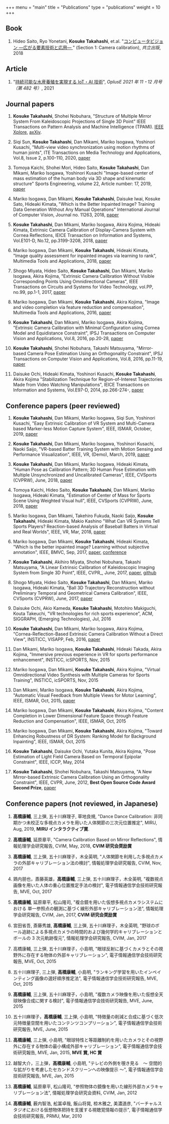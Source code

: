 +++
menu = "main"
title = "Publications"
type = "publications"
weight = 10
+++

## Book

1. Hideo Saito, Ryo Yonetani, **Kosuke Takahashi**, et.al. "[コンピュータビジョン ―広がる要素技術と応用― ](https://www.kyoritsu-pub.co.jp/bookdetail/9784320123571)" (Section 1: Camera calibration), _共立出版_, 2018

## Article

1. "[持続可能な水産養殖を実現する IoT・AI 技術](https://www.adcom-media.co.jp/bn/2021/11/25/42579/)", _OplusE 2021 年 11・12 月号（第 482 号）_, 2021

## Journal papers

1. **Kosuke Takahashi**, Shohei Nobuhara,
   "Structure of Multiple Mirror System From Kaleidoscopic Projections of Single 3D Point"
   IEEE Transactions on Pattern Analysis and Machine Intelligence (TPAMI). [IEEE Xplore](https://ieeexplore.ieee.org/document/9393612), [axXiv](https://arxiv.org/abs/2103.15501).

1. Siqi Sun, **Kosuke Takahashi**, Dan Mikami, Mariko Isogawa, Yoshinori Kusachi,
   "Multi-view video synchronization using motion rhythms of human joints",
   ITE Transactions on Media Technology and Applications, Vol.8, Issue 2, p.100-110, 2020, [paper](https://www.jstage.jst.go.jp/article/mta/8/2/8_100/_article/-char/ja/)

1. Tomoya Kaichi, Shohei Mori, Hideo Saito, **Kosuke Takahashi**, Dan Mikami, Mariko Isogawa, Yoshinori Kusachi
   "Image-based center of mass estimation of the human body via 3D shape and kinematic structure"
   Sports Engineering, volume 22, Article number: 17, 2019, [paper](https://link.springer.com/article/10.1007/s12283-019-0309-2)

1. Mariko Isogawa, Dan Mikami, **Kosuke Takahashi**, Daisuke Iwai, Kosuke Sato, Hideaki Kimata,
   "Which is the Better Inpainted Image? Training Data Generation Without Any Manual Operations"
   International Journal of Computer Vision, Journal no. 11263, 2018, [paper](https://link.springer.com/article/10.1007/s11263-018-1132-0)

1. **Kosuke Takahashi**, Dan Mikami, Mariko Isogawa, Akira Kojima, Hideaki Kimata,
   Extrinsic Camera Calibration of Display-Camera System with Cornea Reflections,
   IEICE Transaction on Information and Systems, Vol.E101-D, No.12, pp.3199-3208, 2018, [paper](https://www.jstage.jst.go.jp/article/transinf/E101.D/12/E101.D_2018EDP7184/_article/-char/ja)

1. Mariko Isogawa, Dan Mikami, **Kosuke Takahashi**, Hideaki Kimata,
   "Image quality assessment for inpainted images via learning to rank",
   Multimedia Tools and Applications, 2018, [paper](https://link.springer.com/article/10.1007/s11042-018-6186-z)

1. Shogo Miyata, Hideo Saito, **Kosuke Takahashi**, Dan Mikami, Mariko Isogawa, Akira Kojima,
   "Extrinsic Camera Calibration Without Visible Corresponding Points Using Omnidirectional Cameras",
   IEEE Transactions on Circuits and Systems for Video Technology, vol.PP, no.99, pp.1-1, 2017, [paper](https://ieeexplore.ieee.org/document/7990542)

1. Mariko Isogawa, Dan Mikami, **Kosuke Takahashi**, Akira Kojima,
   "Image and video completion via feature reduction and compensation",
   Multimedia Tools and Applications, 2016, [paper](https://link.springer.com/article/10.1007/s11042-016-3550-8)

1. **Kosuke Takahashi**, Dan Mikami, Mariko Isogawa, Akira Kojima,
   "Extrinsic Camera Calibration with Minimal Configuration using Cornea Model and Equidistance Constraint",
   IPSJ Transactions on Computer Vision and Applications, Vol.8, 2016, pp.20-28, [paper](https://www.jstage.jst.go.jp/article/ipsjtcva/8/0/8_20/_article/-char/ja)

1. **Kosuke Takahashi**, Shohei Nobuhara, Takashi Matsuyama,
   "Mirror-based Camera Pose Estimation Using an Orthogonality Constraint",
   IPSJ Transactions on Computer Vision and Applications, Vol.8, 2016, pp.11-19, [paper](https://www.jstage.jst.go.jp/article/ipsjtcva/8/0/8_11/_article/-char/en)

1. Daisuke Ochi, Hideaki Kimata, Yoshinori Kusachi, **Kosuke Takahashi**, Akira Kojima
   "Stabilization Technique for Region-of-Interest Trajectories Made from Video Watching Manipulations",
   IEICE Transactions on Information and Systems, Vol.E97-D, 2014, pp.266-274-, [paper](https://www.jstage.jst.go.jp/article/transinf/E97.D/2/E97.D_266/_article/-char/en)

## Conference papers (peer reviewed)

1. **Kosuke Takahashi**, Dan Mikami, Mariko Isogawa, Siqi Sun, Yoshinori Kusachi,
   "Easy Extrinsic Calibration of VR System and Multi-Camera based Marker-less Motion Capture System",
   IEEE, ISMAR, October, 2019, [paper](https://ieeexplore.ieee.org/document/8951990)

1. **Kosuke Takahashi**, Dan Mikami, Mariko Isogawa, Yoshinori Kusachi, Naoki Saijo,
   "VR-based Batter Training System with Motion Sensing and Performance Visualization",
   IEEE, VR, (Demo), March, 2019, [paper](https://ieeexplore.ieee.org/document/8798005)

1. **Kosuke Takahashi**, Dan Mikami, Mariko Isogawa, Hideaki Kimata,
   "Human Pose as Calibration Pattern; 3D Human Pose Estimation with Multiple Unsynchronized and Uncalibrated Cameras",
   IEEE, CVSports (CVPRW), June, 2018, [paper](https://ieeexplore.ieee.org/document/8575393)

1. Tomoya Kaichi, Hideo Saito, **Kosuke Takahashi**, Dan Mikami, Mariko Isogawa, Hideaki Kimata,
   "Estimation of Center of Mass for Sports Scene Using Weighted Visual hull",
   IEEE, CVSports (CVPRW), June, 2018, [paper](https://ieeexplore.ieee.org/document/8575398)

1. Mariko Isogawa, Dan Mikami, Takehiro Fukuda, Naoki Saijo, **Kosuke Takahashi**, Hideaki Kimata, Makio Kashino
   "What Can VR Systems Tell Sports Players? Reaction-based Analysis of Baseball Batters in Virtual and Real Worlds",
   IEEE, VR, Mar, 2018, [paper](https://ieeexplore.ieee.org/document/8446073)

1. Mariko Isogawa, Dan Mikami, **Kosuke Takahashi**, Hideaki Kimata,
   "Which is the better inpainted image? Learning without subjective annotation",
   IEEE, BMVC, Sep, 2017, [paper](https://link.springer.com/article/10.1007/s11263-018-1132-0), [conference](http://www.bmva.org/bmvc/2017/papers/paper005/index.html)

1. **Kosuke Takahashi**, Akihiro Miyata, Shohei Nobuhara, Takashi Matsuyama,
   "A Linear Extrinsic Calibration of Kaleidoscopic Imaging System from Single 3D Point",
   IEEE, CVPR\_, June, 2017, [paper](https://ieeexplore.ieee.org/document/8099529), [github](https://github.com/computer-vision/cvpr2017)

1. Shogo Miyata, Hideo Saito, **Kosuke Takahashi**, Dan Mikami, Mariko Isogawa, Hideaki Kimata,
   "Ball 3D Trajectory Reconstruction without Preliminary Temporal and Geometrical Camera Calibration",
   IEEE, CVSports (CVPRW), June, 2017, [paper](https://ieeexplore.ieee.org/document/8014760)

1. Daisuke Ochi, Akio Kameda, **Kosuke Takahashi**, Motohiro Makiguchi, Kouta Takeuchi,
   "VR technologies for rich sports experience",
   ACM, SIGGRAPH, (Emerging Technologies), Jul, 2016

1. **Kosuke Takahashi**, Dan Mikami, Mariko Isogawa, Akira Kojima,
   "Cornea-Reflection-Based Extrinsic Camera Calibration Without a Direct View",
   INSTICC, VISAPP, Feb, 2016, [paper](https://www.scitepress.org/Link.aspx?doi=10.5220/0005675300150024)

1. Dan Mikami, Mariko Isogawa, **Kosuke Takahashi**, Hideaki Takada, Akira Kojima,
   "Immersive previous experience in VR for sports performance enhancement",
   INSTICC, icSPORTS, Nov, 2015

1. Mariko Isogawa, Dan Mikami, **Kosuke Takahashi**, Akira Kojima,
   "Virtual Omnidirectional Video Synthesis with Multiple Cameras for Sports Training",
   INSTICC, icSPORTS, Nov, 2015

1. Dan Mikami, Mariko Isogawa, **Kosuke Takahashi**, Akira Kojima,
   "Automatic Visual Feedback from Multiple Views for Motor Learning",
   IEEE, ISMAR, Oct, 2015, [paper](https://ieeexplore.ieee.org/document/7328110)

1. Mariko Isogawa, Dan Mikami, **Kosuke Takahashi**, Akira Kojima,
   "Content Completion in Lower Dimensional Feature Space through Feature Reduction and Compensation",
   IEEE, ISMAR, Oct, 2015

1. Mariko Isogawa, Dan Mikami, **Kosuke Takahashi**, Akira Kojima,
   "Toward Enhancing Robustness of DR System: Ranking Model for Background Inpainting",
   IEEE, ISMAR, Oct, 2015

1. **Kosuke Takahashi**, Daisuke Ochi, Yutaka Kunita, Akira Kojima,
   "Pose Estimation of Light Field Camera Based on Termporal Epipolar Constraint",
   IEEE, ICCP, May, 2014

1. **Kosuke Takahashi**, Shohei Nobuhara, Takashi Matsuyama,
   "A New Mirror-based Extrinsic Camera Calibration Using an Orthogonality Constraint",
   IEEE, CVPR, June, 2012, **Best Open Source Code Award Second Prize**, [paper](https://ieeexplore.ieee.org/document/6247783)

## Conference papers (not reviewed, in Japanese)

1. **高橋康輔**, 三上弾, 五十川麻理子, 草地良規,
   "Dance Dance Calibration: 非同期かつ未校正な多視点カメラを用いた人体関節の三次元位置推定",
   MIRU, Aug, 2019, **MIRU インタラクティブ賞**.

1. **高橋康輔**, 延原章平,
   "Camera Calibration Based on Mirror Reflections",
   情報処理学会研究報告, CVIM, May, 2018, **CVIM 研究会奨励賞**

1. **高橋康輔**, 三上弾, 五十川麻理子，木全英明,
   "人体関節を利用した多視点カメラの外部キャリブレーション法の検討",
   情報処理学会研究報告, CVIM, Nov, 2017

1. 鶏内朋也，斎藤英雄，**高橋康輔**, 三上弾, 五十川麻理子，木全英明,
   "複数視点画像を用いた人体の重心位置推定手法の検討",
   電子情報通信学会技術研究報告, MVE, Oct, 2017

1. **高橋康輔**, 延原章平, 松山隆司,
   "複合鏡を用いた仮想多視点カメラシステムにおける 単一参照点の観測に基づく線形外部キャリブレーション法",
   情報処理学会研究報告, CVIM, Jan, 2017, **CVIM 研究会奨励賞**

1. 宮田省吾, 斎藤秀雄, **高橋康輔**, 三上弾, 五十川麻理子，木全英明,
   "野球のボール追跡による多視点カメラの時間的および幾何学的キャリブレーションとボールの 3 次元軌跡復元",
   情報処理学会研究報告, CVIM, Jan, 2017

1. 高橋康輔, 三上弾, 五十川麻理子，小島明,
   "眼球反射に基づくカメラとその視野外に存在する物体の外部キャリブレーション",
   電子情報通信学会技術研究報告, MVE, Oct, 2015

1. 五十川麻理子, 三上弾, **高橋康輔**, 小島明,
   "ランキング学習を用いたインペインティング画像の選好順序推定法",
   電子情報通信学会技術研究報告, MVE, Oct, 2015

1. **高橋康輔**, 三上弾, 五十川麻理子，小島明,
   "複数カメラ映像を用いた仮想全天球映像合成に関する検討",
   電子情報通信学会技術研究報告, MVE, June, 2015

1. 五十川麻理子，**高橋康輔**, 三上弾, 小島明,
   "特徴量の削減と合成に基づく低次元特徴量空間を用いたコンテンツコンプリーション",
   電子情報通信学会技術研究報告, MVE, June, 2015

1. **高橋康輔**, 三上弾, 小島明,
   "眼球特性と等距離制約を用いたカメラとその視野外に存在する物体の最小構成外部キャリブレーション",
   電子情報通信学会技術研究報告, MVE, Jan, 2015, **MVE 賞, HC 賞**

1. 越智大介，三上弾，**高橋康輔**, 小島明,
   "テレビの外側を覗き見る　～ 空間的な拡がりを考慮したセカンドスクリーンへの映像提示 ～",
   電子情報通信学会技術研究報告, MVE, Jan, 2015

1. **高橋康輔**, 延原章平, 松山隆司,
   "参照物体の鏡像を用いた線形外部カメラキャリブレーション法",
   情報処理学会研究会資料, CVIM, Jan, 2012

1. **高橋康輔**, 薮内智浩, 舩冨卓哉, 飯山将晃, 椋木雅之, 美濃道彦,
   "バーチャルスタジオにおける仮想物体把持を支援する視聴覚情報の提示",
   電子情報通信学会技術研究報告, PRMU, Mar, 2010
